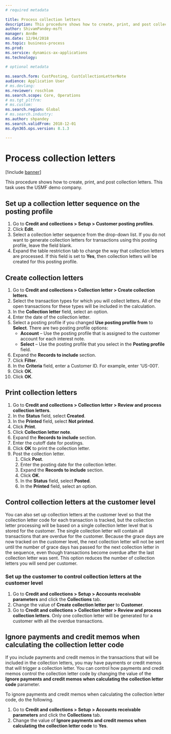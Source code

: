 ```yaml
--- 
# required metadata 
 
title: Process collection letters
description: This procedure shows how to create, print, and post collection letters. 
author: ShivamPandey-msft
manager: AnnBe 
ms.date: 12/04/2018
ms.topic: business-process 
ms.prod:  
ms.service: dynamics-ax-applications 
ms.technology:  
 
# optional metadata 
 
ms.search.form: CustPosting, CustCollectionLetterNote   
audience: Application User 
# ms.devlang:  
ms.reviewer: roschlom
ms.search.scope: Core, Operations 
# ms.tgt_pltfrm:  
# ms.custom:  
ms.search.region: Global
# ms.search.industry: 
ms.author: shpandey
ms.search.validFrom: 2018-12-01 
ms.dyn365.ops.version: 8.1.3

---
```

# Process collection letters

[!include [banner](../../includes/banner.md)]

This procedure shows how to create, print, and post collection letters. This task uses the USMF demo company.

## Set up a collection letter sequence on the posting profile
1. Go to **Credit and collections > Setup > Customer posting profiles**.
2. Click **Edit**.
3. Select a collection letter sequence from the drop-down list. If you do not want to generate collection letters for transactions using this posting profile, leave the field blank.  
4. Expand the table restriction tab to change the way that collection letters are processed. If this field is set to **Yes**, then collection letters will be created for this posting profile.  

## Create collection letters
1. Go to **Credit and collections > Collection letter > Create collection letters**.
2. Select the transaction types for which you will collect letters. All of the open transactions for these types will be included in the calculation.  
2. In the **Collection letter** field, select an option.
3. Enter the date of the collection letter.
4. Select a posting profile if you changed **Use posting profile from** to **Select**. There are two posting profile options:   
   - **Account** – Use the posting profile that is assigned to the customer account for each interest note.   
   - **Select** – Use the posting profile that you select in the **Posting profile** field.  
5. Expand the **Records to include** section.
6. Click **Filter**.
7. In the **Criteria** field, enter a Customer ID. For example, enter 'US-001'.
8. Click **OK**.
9. Click **OK**.

## Print collection letters
1. Go to **Credit and collections > Collection letter > Review and process collection letters**.
2. In the **Status** field, select **Created**.
3. In the **Printed** field, select **Not printed**.
4. Click **Print**.
5. Click **Collection letter note**.
6. Expand the **Records to include** section.
7. Enter the cutoff date for postings.
8. Click **OK** to print the collection letter.
9. Post the collection letter.
   1. Click **Post**.
   2. Enter the posting date for the collection letter.
   3. Expand the **Records to include** section.
   4. Click **OK**.
   5. In the **Status** field, select **Posted**.
   6. In the **Printed** field, select an option.

## Control collection letters at the customer level
You can also set up collection letters at the customer level so that the collection letter code for each transaction is 
tracked, but the collection letter processing will be based on a single collection letter level that is stored for the customer. 
The single collection letter will contain all transactions that are overdue for the customer. Because the grace days are 
now tracked on the customer level, the next collection letter will not be sent until the number of grace days has 
passed for the next collection letter in the sequence, even though transactions become overdue after 
the last collection letter was sent. This option reduces the number of collection letters you will send per customer. 

### Set up the customer to control collection letters at the customer level
1.  Go to **Credit and collections > Setup > Accounts receivable parameters** and click the **Collections** tab. 
2.  Change the value of **Create collection letter per** to **Customer**. 
3.  Go to **Credit and collections > Collection letter > Review and process collection letters**. Only one collection letter will be generated for a customer with all the overdue transactions.

## Ignore payments and credit memos when calculating the collection letter code
If you include payments and credit memos in the transactions that will be included in the collection letters, you may have payments or credit memos that will trigger a collection letter. You can control how payments and credit memos control the collection letter code by changing the value of the **Ignore payments and credit memos when calculating the collection letter code** parameter. 

To ignore payments and credit memos when calculating the collection letter code, do the following.
1. Go to **Credit and collections > Setup > Accounts receivable parameters** and click the **Collections** tab. 
2. Change the value of **Ignore payments and credit memos when calculating the collection letter code** to **Yes**.
